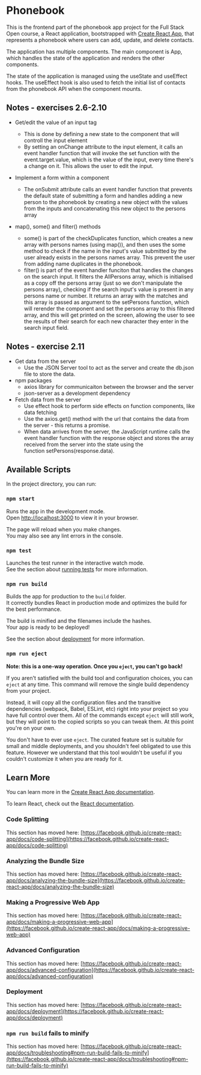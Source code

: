 # Phonebook 

This is the frontend part of the phonebook app project for the Full Stack Open course, a React application, bootstrapped with [Create React App](https://github.com/facebook/create-react-app), that represents a phonebook where users can add, update, and delete contacts.

The application has multiple components. The main component is App, which handles the state of the application and renders the other components.

The state of the application is managed using the useState and useEffect hooks. The useEffect hook is also used to fetch the initial list of contacts from the phonebook API when the component mounts.

## Notes - exercises 2.6-2.10

- Get/edit the value of an input tag
  - This is done by defining a new state to the component that will controll the input element
  - By setting an onChange attribute to the input element, it calls an event handler function that will invoke the set function with the event.target.value, which is the value of the input, every time there's a change on it. This allows the user to edit the input.

- Implement a form within a component
  - The onSubmit attribute calls an event handler function that prevents the default state of submitting a form and handles adding a new person to the phonebook by creating a new object with the values from the inputs and concatenating this new object to the persons array

- map(), some() and filter() methods
  - some() is part of the checkDuplicates function, which creates a new array with persons names (using map()), and then uses the some method to check if the name in the input's value submitted by the user already exists in the persons names array. This prevent the user from adding name duplicates in the phonebook.
  - filter() is part of the event handler funciton that handles the changes on the search input. It filters the AllPersons array, which is initialised as a copy off the persons array (just so we don't manipulate the persons array), checking if the search input's value is present in any persons name or number. It returns an array with the matches and this array is passed as argument to the setPersons function, which will rerender the component and set the persons array to this filtered array, and this will get printed on the screen, allowing the user to see the results of their search for each new character they enter in the search input field.
  
## Notes - exercise 2.11
- Get data from the server
  - Use the JSON Server tool to act as the server and create the db.json file to store the data.
- npm packages 
  - axios library for communicaiton between the browser and the server
  - json-server as a development dependency
- Fetch data from the server
  - Use effect hook to perform side effects on function components, like data fetching
  - Use the axios.get() method with the url that contains the data from the server - this returns a promise.
  - When data arrives from the server, the JavaScript runtime calls the event handler function with the response object and stores the array received from the server into the state using the function setPersons(response.data).

## Available Scripts

In the project directory, you can run:

### `npm start`

Runs the app in the development mode.\
Open [http://localhost:3000](http://localhost:3000) to view it in your browser.

The page will reload when you make changes.\
You may also see any lint errors in the console.

### `npm test`

Launches the test runner in the interactive watch mode.\
See the section about [running tests](https://facebook.github.io/create-react-app/docs/running-tests) for more information.

### `npm run build`

Builds the app for production to the `build` folder.\
It correctly bundles React in production mode and optimizes the build for the best performance.

The build is minified and the filenames include the hashes.\
Your app is ready to be deployed!

See the section about [deployment](https://facebook.github.io/create-react-app/docs/deployment) for more information.

### `npm run eject`

**Note: this is a one-way operation. Once you `eject`, you can't go back!**

If you aren't satisfied with the build tool and configuration choices, you can `eject` at any time. This command will remove the single build dependency from your project.

Instead, it will copy all the configuration files and the transitive dependencies (webpack, Babel, ESLint, etc) right into your project so you have full control over them. All of the commands except `eject` will still work, but they will point to the copied scripts so you can tweak them. At this point you're on your own.

You don't have to ever use `eject`. The curated feature set is suitable for small and middle deployments, and you shouldn't feel obligated to use this feature. However we understand that this tool wouldn't be useful if you couldn't customize it when you are ready for it.

## Learn More

You can learn more in the [Create React App documentation](https://facebook.github.io/create-react-app/docs/getting-started).

To learn React, check out the [React documentation](https://reactjs.org/).

### Code Splitting

This section has moved here: [https://facebook.github.io/create-react-app/docs/code-splitting](https://facebook.github.io/create-react-app/docs/code-splitting)

### Analyzing the Bundle Size

This section has moved here: [https://facebook.github.io/create-react-app/docs/analyzing-the-bundle-size](https://facebook.github.io/create-react-app/docs/analyzing-the-bundle-size)

### Making a Progressive Web App

This section has moved here: [https://facebook.github.io/create-react-app/docs/making-a-progressive-web-app](https://facebook.github.io/create-react-app/docs/making-a-progressive-web-app)

### Advanced Configuration

This section has moved here: [https://facebook.github.io/create-react-app/docs/advanced-configuration](https://facebook.github.io/create-react-app/docs/advanced-configuration)

### Deployment

This section has moved here: [https://facebook.github.io/create-react-app/docs/deployment](https://facebook.github.io/create-react-app/docs/deployment)

### `npm run build` fails to minify

This section has moved here: [https://facebook.github.io/create-react-app/docs/troubleshooting#npm-run-build-fails-to-minify](https://facebook.github.io/create-react-app/docs/troubleshooting#npm-run-build-fails-to-minify)
